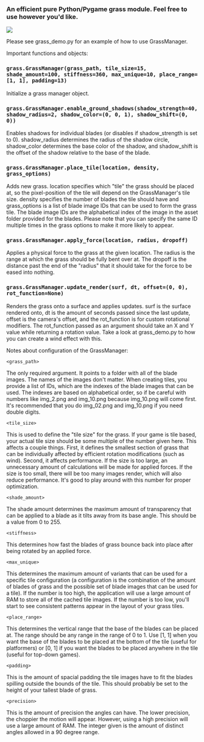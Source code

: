 ### An efficient pure Python/Pygame grass module. Feel free to use however you'd like.

![](https://i.imgur.com/nfHCMfb.gif)

Please see grass_demo.py for an example of how to use GrassManager.

Important functions and objects:

### `grass.GrassManager(grass_path, tile_size=15, shade_amount=100, stiffness=360, max_unique=10, place_range=[1, 1], padding=13)`

Initialize a grass manager object.

### `grass.GrassManager.enable_ground_shadows(shadow_strength=40, shadow_radius=2, shadow_color=(0, 0, 1), shadow_shift=(0, 0))`

Enables shadows for individual blades (or disables if shadow_strength is set to 0). shadow_radius determines the radius of the
shadow circle, shadow_color determines the base color of the shadow, and shadow_shift is the offset of the shadow relative to
the base of the blade.

### `grass.GrassManager.place_tile(location, density, grass_options)`

Adds new grass. location specifies which "tile" the grass should be placed at, so the pixel-position of the tile will depend
on the GrassManager's tile size. density specifies the number of blades the tile should have and grass_options is a list of blade
image IDs that can be used to form the grass tile. The blade image IDs are the alphabetical index of the image in the asset folder
provided for the blades. Please note that you can specify the same ID multiple times in the grass options to make it more likely
to appear.

### `grass.GrassManager.apply_force(location, radius, dropoff)`

Applies a physical force to the grass at the given location. The radius is the range at which the grass should be fully bent over at.
The dropoff is the distance past the end of the "radius" that it should take for the force to be eased into nothing.

### `grass.GrassManager.update_render(surf, dt, offset=(0, 0), rot_function=None)`

Renders the grass onto a surface and applies updates. surf is the surface rendered onto, dt is the amount of seconds passed since the
last update, offset is the camera's offset, and the rot_function is for custom rotational modifiers. The rot_function passed as an
argument should take an X and Y value while returning a rotation value. Take a look at grass_demo.py to how you can create a wind
effect with this.

Notes about configuration of the GrassManager:

`<grass_path>`

The only required argument. It points to a folder with all of the blade images. The names of the images don't matter. When creating
tiles, you provide a list of IDs, which are the indexes of the blade images that can be used. The indexes are based on alphabetical
order, so if be careful with numbers like img_2.png and img_10.png because img_10.png will come first. It's recommended that you do
img_02.png and img_10.png if you need double digits.

`<tile_size>`

This is used to define the "tile size" for the grass. If your game is tile based, your actual tile size should be some multiple of the
number given here. This affects a couple things. First, it defines the smallest section of grass that can be individually affected by
efficient rotation modifications (such as wind). Second, it affects performance. If the size is too large, an unnecessary amount of
calculations will be made for applied forces. If the size is too small, there will be too many images render, which will also reduce
performance. It's good to play around with this number for proper optimization.

`<shade_amount>`

The shade amount determines the maximum amount of transparency that can be applied to a blade as it tilts away from its base angle.
This should be a value from 0 to 255.

`<stiffness>`

This determines how fast the blades of grass bounce back into place after being rotated by an applied force.

`<max_unique>`

This determines the maximum amount of variants that can be used for a specific tile configuration (a configuration is the combination
of the amount of blades of grass and the possible set of blade images that can be used for a tile). If the number is too high, the
application will use a large amount of RAM to store all of the cached tile images. If the number is too low, you'll start to see
consistent patterns appear in the layout of your grass tiles.

`<place_range>`

This determines the vertical range that the base of the blades can be placed at. The range should be any range in the range of 0 to 1.
Use [1, 1] when you want the base of the blades to be placed at the bottom of the tile (useful for platformers) or [0, 1] if you want
the blades to be placed anywhere in the tile (useful for top-down games).

`<padding>`

This is the amount of spacial padding the tile images have to fit the blades spilling outside the bounds of the tile. This should
probably be set to the height of your tallest blade of grass.

`<precision>`

This is the amount of precision the angles can have. The lower precision, the choppier the motion will appear. However, using a high
precision will use a large amount of RAM. The integer given is the amount of distinct angles allowed in a 90 degree range.
